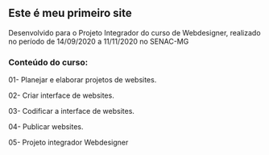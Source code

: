 ## Este é meu primeiro site

Desenvolvido para o Projeto Integrador do curso de Webdesigner, realizado no período de 14/09/2020 a 11/11/2020 no SENAC-MG

### Conteúdo do curso:

01- Planejar e elaborar projetos de websites.

02- Criar interface de websites.

03- Codificar a interface de websites.

04- Publicar websites.

05- Projeto integrador Webdesigner
